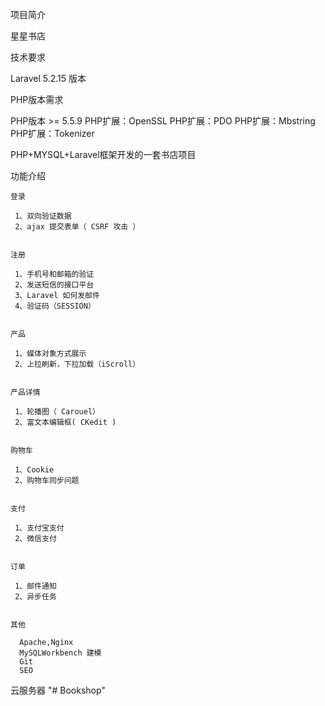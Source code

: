 项目简介

 星星书店


技术要求

 Laravel 5.2.15 版本

 PHP版本需求

 PHP版本 >= 5.5.9
 PHP扩展：OpenSSL
 PHP扩展：PDO
 PHP扩展：Mbstring
 PHP扩展：Tokenizer
 
 PHP+MYSQL+Laravel框架开发的一套书店项目


功能介绍


	登录

	 1、双向验证数据
	 2、ajax 提交表单（ CSRF 攻击 ）


	注册

	 1、手机号和邮箱的验证
	 2、发送短信的接口平台
	 3、Laravel 如何发邮件
	 4、验证码（SESSION）


	产品

	 1、媒体对象方式展示
	 2、上拉刷新，下拉加载（iScroll）


	产品详情

	 1、轮播图（ Carouel）
	 2、富文本编辑框( CKedit )


	购物车

	 1、Cookie
	 2、购物车同步问题


	支付

	 1、支付宝支付
	 2、微信支付


	订单

	 1、邮件通知
	 2、异步任务


	其他

	  Apache,Nginx
	  MySQLWorkbench 建模
	  Git
	  SEO
云服务器
"# Bookshop" 
